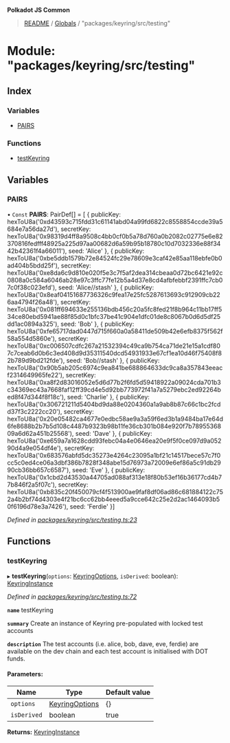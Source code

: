 **Polkadot JS Common**

> [README](../README.md) / [Globals](../globals.md) / "packages/keyring/src/testing"

# Module: "packages/keyring/src/testing"

## Index

### Variables

* [PAIRS](_packages_keyring_src_testing_.md#pairs)

### Functions

* [testKeyring](_packages_keyring_src_testing_.md#testkeyring)

## Variables

### PAIRS

• `Const` **PAIRS**: PairDef[] = [ { publicKey: hexToU8a('0xd43593c715fdd31c61141abd04a99fd6822c8558854ccde39a5684e7a56da27d'), secretKey: hexToU8a('0x98319d4ff8a9508c4bb0cf0b5a78d760a0b2082c02775e6e82370816fedfff48925a225d97aa00682d6a59b95b18780c10d7032336e88f3442b42361f4a66011'), seed: 'Alice' }, { publicKey: hexToU8a('0xbe5ddb1579b72e84524fc29e78609e3caf42e85aa118ebfe0b0ad404b5bdd25f'), secretKey: hexToU8a('0xe8da6c9d810e020f5e3c7f5af2dea314cbeaa0d72bc6421e92c0808a0c584a6046ab28e97c3ffc77fe12b5a4d37e8cd4afbfebbf2391ffc7cb07c0f38c023efd'), seed: 'Alice//stash' }, { publicKey: hexToU8a('0x8eaf04151687736326c9fea17e25fc5287613693c912909cb226aa4794f26a48'), secretKey: hexToU8a('0x081ff694633e255136bdb456c20a5fc8fed21f8b964c11bb17ff534ce80ebd5941ae88f85d0c1bfc37be41c904e1dfc01de8c8067b0d6d5df25dd1ac0894a325'), seed: 'Bob' }, { publicKey: hexToU8a('0xfe65717dad0447d715f660a0a58411de509b42e6efb8375f562f58a554d5860e'), secretKey: hexToU8a('0xc006507cdfc267a21532394c49ca9b754ca71de21e15a1cdf807c7ceab6d0b6c3ed408d9d35311540dcd54931933e67cf1ea10d46f75408f82b789d9bd212fde'), seed: 'Bob//stash' }, { publicKey: hexToU8a('0x90b5ab205c6974c9ea841be688864633dc9ca8a357843eeacf2314649965fe22'), secretKey: hexToU8a('0xa8f2d83016052e5d6d77b2f6fd5d59418922a09024cda701b3c34369ec43a7668faf12ff39cd4e5d92bb773972f41a7a5279ebc2ed92264bed8f47d344f8f18c'), seed: 'Charlie' }, { publicKey: hexToU8a('0x306721211d5404bd9da88e0204360a1a9ab8b87c66c1bc2fcdd37f3c2222cc20'), secretKey: hexToU8a('0x20e05482ca4677e0edbc58ae9a3a59f6ed3b1a9484ba17e64d6fe8688b2b7b5d108c4487b9323b98b11fe36cb301b084e920f7b7895536809a6d62a451b25568'), seed: 'Dave' }, { publicKey: hexToU8a('0xe659a7a1628cdd93febc04a4e0646ea20e9f5f0ce097d9a05290d4a9e054df4e'), secretKey: hexToU8a('0x683576abfd5dc35273e4264c23095a1bf21c14517bece57c7f0cc5c0ed4ce06a3dbf386b7828f348abe15d76973a72009e6ef86a5c91db2990cb36bb657c6587'), seed: 'Eve' }, { publicKey: hexToU8a('0x1cbd2d43530a44705ad088af313e18f80b53ef16b36177cd4b77b846f2a5f07c'), secretKey: hexToU8a('0xb835c20f450079cf4f513900ae9faf8df06ad86c681884122c752a4b2bf74d4303e4f21bc6cc62bb4eeed5a9cce642c25e2d2ac1464093b50f6196d78e3a7426'), seed: 'Ferdie' }]

*Defined in [packages/keyring/src/testing.ts:23](https://github.com/polkadot-js/common/blob/dd1220ac/packages/keyring/src/testing.ts#L23)*

## Functions

### testKeyring

▸ **testKeyring**(`options`: [KeyringOptions](../interfaces/_packages_keyring_src_types_.keyringoptions.md), `isDerived`: boolean): [KeyringInstance](../interfaces/_packages_keyring_src_types_.keyringinstance.md)

*Defined in [packages/keyring/src/testing.ts:72](https://github.com/polkadot-js/common/blob/dd1220ac/packages/keyring/src/testing.ts#L72)*

**`name`** testKeyring

**`summary`** Create an instance of Keyring pre-populated with locked test accounts

**`description`** The test accounts (i.e. alice, bob, dave, eve, ferdie)
are available on the dev chain and each test account is initialised with DOT funds.

#### Parameters:

Name | Type | Default value |
------ | ------ | ------ |
`options` | [KeyringOptions](../interfaces/_packages_keyring_src_types_.keyringoptions.md) | {} |
`isDerived` | boolean | true |

**Returns:** [KeyringInstance](../interfaces/_packages_keyring_src_types_.keyringinstance.md)
